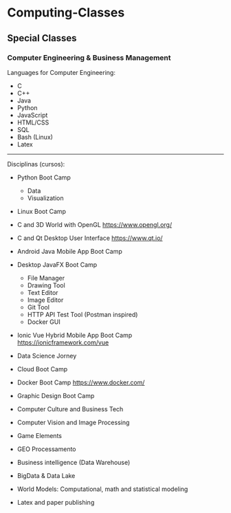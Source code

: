 # Computing-Classes
## Special Classes
### Computer Engineering & Business Management

Languages for Computer Engineering:

- C
- C++
- Java
- Python
- JavaScript
- HTML/CSS
- SQL
- Bash (Linux)
- Latex

---------------------

Disciplinas (cursos):

- Python Boot Camp
  - Data
  - Visualization

- Linux Boot Camp

- C and 3D World with OpenGL
  https://www.opengl.org/

- C and Qt Desktop User Interface
  https://www.qt.io/

- Android Java Mobile App Boot Camp

- Desktop JavaFX Boot Camp
  - File Manager
  - Drawing Tool
  - Text Editor
  - Image Editor
  - Git Tool
  - HTTP API Test Tool (Postman inspired)
  - Docker GUI 

- Ionic Vue Hybrid Mobile App Boot Camp
  https://ionicframework.com/vue

- Data Science Jorney

- Cloud Boot Camp

- Docker Boot Camp
  https://www.docker.com/

- Graphic Design Boot Camp

- Computer Culture and Business Tech

- Computer Vision and Image Processing

- Game Elements

- GEO Processamento

- Business intelligence (Data Warehouse)

- BigData & Data Lake

- World Models: Computational, math and statistical modeling

- Latex and paper publishing
